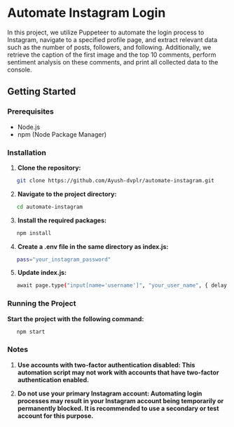 # Automate Instagram Login

In this project, we utilize Puppeteer to automate the login process to Instagram, navigate to a specified profile page, and extract relevant data such as the number of posts, followers, and following. Additionally, we retrieve the caption of the first image and the top 10 comments, perform sentiment analysis on these comments, and print all collected data to the console.

## Getting Started

### Prerequisites

- Node.js
- npm (Node Package Manager)

### Installation

1. **Clone the repository:**

```bash
   git clone https://github.com/Ayush-dvplr/automate-instagram.git
```

2. **Navigate to the project directory:**

```bash
   cd automate-instagram

```

3. **Install the required packages:**

```bash
   npm install
```

4. **Create a .env file in the same directory as index.js:**

```bash
   pass="your_instagram_password"
```

5. **Update index.js:**

```bash
   await page.type("input[name='username']", "your_user_name", { delay: 100 });
```

### Running the Project

**Start the project with the following command:**

```bash
   npm start
```

### Notes

1. **Use accounts with two-factor authentication disabled: This automation script may not work with accounts that have two-factor authentication enabled.**

2. **Do not use your primary Instagram account: Automating login processes may result in your Instagram account being temporarily or permanently blocked. It is recommended to use a secondary or test account for this purpose.**
